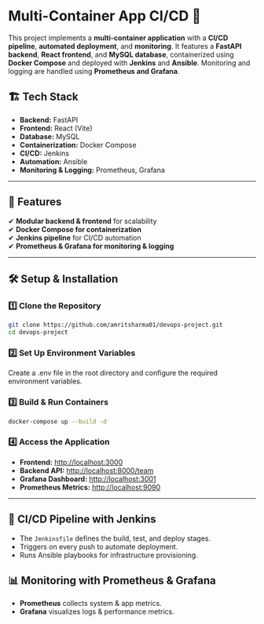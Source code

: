 # Multi-Container App CI/CD 🚀

This project implements a **multi-container application** with a **CI/CD pipeline**, **automated deployment**, and **monitoring**. It features a **FastAPI backend**, **React frontend**, and **MySQL database**, containerized using **Docker Compose** and deployed with **Jenkins** and **Ansible**. Monitoring and logging are handled using **Prometheus and Grafana**.

## 🏗️ Tech Stack
- **Backend:** FastAPI  
- **Frontend:** React (Vite)  
- **Database:** MySQL  
- **Containerization:** Docker Compose  
- **CI/CD:** Jenkins  
- **Automation:** Ansible  
- **Monitoring & Logging:** Prometheus, Grafana  

---

## 🚀 Features
✔ **Modular backend & frontend** for scalability  
✔ **Docker Compose for containerization**  
✔ **Jenkins pipeline** for CI/CD automation  
✔ **Prometheus & Grafana for monitoring & logging**  

---

## 🛠️ Setup & Installation

### 1️⃣ Clone the Repository  
```sh
git clone https://github.com/amritsharma01/devops-project.git
cd devops-project
```
### 2️⃣ Set Up Environment Variables
Create a .env file in the root directory and configure the required environment variables.

### 3️⃣ Build & Run Containers
```sh
docker-compose up --build -d
```
### 4️⃣ Access the Application
- **Frontend:** [http://localhost:3000](http://localhost:3000)
- **Backend API:** [http://localhost:8000/team](http://localhost:8000/team)
- **Grafana Dashboard:** [http://localhost:3001](http://localhost:3001)
- **Prometheus Metrics:** [http://localhost:9090](http://localhost:9090)

---

## 🔧 CI/CD Pipeline with Jenkins
- The `Jenkinsfile` defines the build, test, and deploy stages.
- Triggers on every push to automate deployment.
- Runs Ansible playbooks for infrastructure provisioning.

## 📊 Monitoring with Prometheus & Grafana
- **Prometheus** collects system & app metrics.
- **Grafana** visualizes logs & performance metrics.
